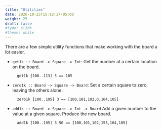 ```yaml
---
title: "Utilities"
date: 2020-10-25T15:10:17-05:00
weight: 25
draft: false
#type: slide
#theme: white
---
```


There are a few simple utility functions that make working with the
board a lot easier.

* `get1k :: Board -> Square -> Int`: Get the number at a certain
location on the board. 

        get1k [100..113] 5 == 105

* `zero1k :: Board -> Square -> Board`: Set a certain square to zero,
leaving the others alone.
        
        zero1k [100..105] 3 == [100,101,102,0,104,105]

* `add1k :: Board -> Square -> Int -> Board` Add a given number to the
value at a given square. Produce the new board.

        add1k [100..105] 3 50 == [100,101,102,153,104,105]
        
